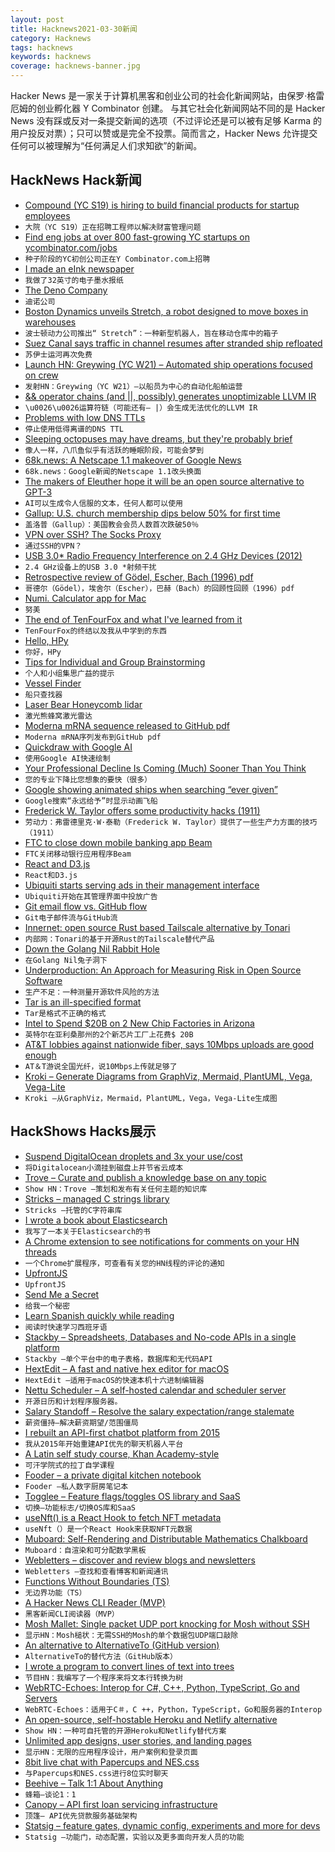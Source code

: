 ```yaml
---
layout: post
title: Hacknews2021-03-30新闻
category: Hacknews
tags: hacknews
keywords: hacknews
coverage: hacknews-banner.jpg
---
```


Hacker News 是一家关于计算机黑客和创业公司的社会化新闻网站，由保罗·格雷厄姆的创业孵化器 Y Combinator 创建。
与其它社会化新闻网站不同的是 Hacker News 没有踩或反对一条提交新闻的选项（不过评论还是可以被有足够 Karma 的用户投反对票）；只可以赞或是完全不投票。简而言之，Hacker News 允许提交任何可以被理解为“任何满足人们求知欲”的新闻。

## HackNews Hack新闻


- [Compound (YC S19) is hiring to build financial products for startup employees](https://withcompound.com/careers)
- `大院（YC S19）正在招聘工程师以解决财富管理问题`
- [Find eng jobs at over 800 fast-growing YC startups on ycombinator.com/jobs](https://ycombinator.com/jobs)
- `种子阶段的YC初创公司正在Y Combinator.com上招聘`
- [I made an eInk newspaper](https://gregraiz.com/i-made-an-eink-newspaper/)
- `我做了32英寸的电子墨水报纸`
- [The Deno Company](https://deno.com/blog/the-deno-company)
- `迪诺公司`
- [Boston Dynamics unveils Stretch, a robot designed to move boxes in warehouses](https://www.theverge.com/2021/3/29/22349978/boston-dynamics-stretch-robot-warehouse-logistics)
- `波士顿动力公司推出“ Stretch”：一种新型机器人，旨在移动仓库中的箱子`
- [Suez Canal says traffic in channel resumes after stranded ship refloated](https://www.reuters.com/article/us-egypt-suezcanal-ship-floated/suez-canal-says-traffic-in-channel-resumes-after-stranded-ship-refloated-idUSKBN2BL1S9)
- `苏伊士运河再次免费`
- [Launch HN: Greywing (YC W21) – Automated ship operations focused on crew](item?id=26621266)
- `发射HN：Greywing（YC W21）–以船员为中心的自动化船舶运营`
- [&& operator chains (and ||, possibly) generates unoptimizable LLVM IR](https://github.com/rust-lang/rust/issues/83623)
- `\u0026\u0026运算符链（可能还有– |）会生成无法优化的LLVM IR`
- [Problems with low DNS TTLs](https://00f.net/2019/11/03/stop-using-low-dns-ttls/)
- `停止使用低得离谱的DNS TTL`
- [Sleeping octopuses may have dreams, but they're probably brief](https://www.npr.org/2021/03/25/980944495/sleeping-octopuses-may-have-dreams-but-theyre-probably-brief)
- `像人一样，八爪鱼似乎有活跃的睡眠阶段，可能会梦到`
- [68k.news: A Netscape 1.1 makeover of Google News](http://68k.news/)
- `68k.news：Google新闻的Netscape 1.1改头换面`
- [The makers of Eleuther hope it will be an open source alternative to GPT-3](https://www.wired.com/story/ai-generate-convincing-text-anyone-use-it/)
- `AI可以生成令人信服的文本，任何人都可以使用`
- [Gallup: U.S. church membership dips below 50% for first time](https://www.axios.com/church-membership-gallup-26cc020b-5405-417a-a786-e10c286a30db.html)
- `盖洛普（Gallup）：美国教会会员人数首次跌破50％`
- [VPN over SSH? The Socks Proxy](https://blog.gwlab.page/vpn-over-ssh-the-socks-proxy-8a8d7bdc7028)
- `通过SSH的VPN？`
- [USB 3.0* Radio Frequency Interference on 2.4 GHz Devices (2012)](https://www.intel.com/content/www/us/en/products/docs/io/universal-serial-bus/usb3-frequency-interference-paper.html)
- `2.4 GHz设备上的USB 3.0 *射频干扰`
- [Retrospective review of Gödel, Escher, Bach (1996) pdf](https://cs.nyu.edu/davise/papers/hofstadter.pdf)
- `哥德尔（Gödel），埃舍尔（Escher），巴赫（Bach）的回顾性回顾（1996）pdf`
- [Numi. Calculator app for Mac](https://numi.app/)
- `努美`
- [The end of TenFourFox and what I've learned from it](http://tenfourfox.blogspot.com/2020/04/the-end-of-tenfourfox-and-what-ive.html)
- `TenFourFox的终结以及我从中学到的东西`
- [Hello, HPy](https://hpyproject.org/blog/posts/2021/03/hello-hpy/)
- `你好，HPy`
- [Tips for Individual and Group Brainstorming](https://runpondr.com/blog/brainstorming)
- `个人和小组集思广益的提示`
- [Vessel Finder](https://www.vesselfinder.com/)
- `船只查找器`
- [Laser Bear Honeycomb lidar](https://waymo.com/lidar/)
- `激光熊蜂窝激光雷达`
- [Moderna mRNA sequence released to GitHub pdf](https://github.com/NAalytics/Assemblies-of-putative-SARS-CoV2-spike-encoding-mRNA-sequences-for-vaccines-BNT-162b2-and-mRNA-1273/blob/main/Assemblies%20of%20putative%20SARS-CoV2-spike-encoding%20mRNA%20sequences%20for%20vaccines%20BNT-162b2%20and%20mRNA-1273.docx.pdf)
- `Moderna mRNA序列发布到GitHub pdf`
- [Quickdraw with Google AI](https://quickdraw.withgoogle.com/)
- `使用Google AI快速绘制`
- [Your Professional Decline Is Coming (Much) Sooner Than You Think](https://www.theatlantic.com/magazine/archive/2019/07/work-peak-professional-decline/590650/)
- `您的专业下降比您想象的要快（很多）`
- [Google showing animated ships when searching “ever given”](https://www.google.com/search?q=ever+given)
- `Google搜索“永远给予”时显示动画飞船`
- [Frederick W. Taylor offers some productivity hacks (1911)](https://www.laphamsquarterly.org/technology/work-force)
- `劳动力：弗雷德里克·W·泰勒（Frederick W. Taylor）提供了一些生产力方面的技巧（1911）`
- [FTC to close down mobile banking app Beam](https://finledger.com/2021/03/29/ftc-to-close-down-mobile-banking-app-beam-pending-district-court-judge-approval/)
- `FTC关闭移动银行应用程序Beam`
- [React and D3.js](https://wattenberger.com/blog/react-and-d3)
- `React和D3.js`
- [Ubiquiti starts serving ads in their management interface](https://twitter.com/superdealloc/status/1376626243865604100)
- `Ubiquiti开始在其管理界面中投放广告`
- [Git email flow vs. GitHub flow](https://blog.brixit.nl/git-email-flow-versus-github-flow/)
- `Git电子邮件流与GitHub流`
- [Innernet: open source Rust based Tailscale alternative by Tonari](https://blog.tonari.no/introducing-innernet)
- `内部网：Tonari的基于开源Rust的Tailscale替代产品`
- [Down the Golang Nil Rabbit Hole](https://blog.urth.org/2021/03/27/down-the-golang-nil-rabbit-hole/)
- `在Golang Nil兔子洞下`
- [Underproduction: An Approach for Measuring Risk in Open Source Software](https://arxiv.org/abs/2103.00352)
- `生产不足：一种测量开源软件风险的方法`
- [Tar is an ill-specified format](https://invisible-island.net/autoconf/portability-tar.html)
- `Tar是格式不正确的格式`
- [Intel to Spend $20B on 2 New Chip Factories in Arizona](https://www.nytimes.com/2021/03/23/technology/intel-arizona-chip-factories.html)
- `英特尔在亚利桑那州的2个新芯片工厂上花费$ 20B`
- [AT&T lobbies against nationwide fiber, says 10Mbps uploads are good enough](https://arstechnica.com/tech-policy/2021/03/att-lobbies-against-nationwide-fiber-says-10mbps-uploads-are-good-enough)
- `AT＆T游说全国光纤，说10Mbps上传就足够了`
- [Kroki – Generate Diagrams from GraphViz, Mermaid, PlantUML, Vega, Vega-Lite](https://kroki.io/)
- `Kroki –从GraphViz，Mermaid，PlantUML，Vega，Vega-Lite生成图`


## HackShows Hacks展示

- [ Suspend DigitalOcean droplets and 3x your use/cost](https://blog.brakecode.com/discs-drive-image-suspend-cloud-service/)
- `将Digitalocean小滴挂到磁盘上并节省云成本`
- [ Trove – Curate and publish a knowledge base on any topic](https://trove.to/)
- `Show HN：Trove –策划和发布有关任何主题的知识库`
- [ Stricks – managed C strings library](https://github.com/alcover/stricks)
- `Stricks –托管的C字符串库`
- [ I wrote a book about Elasticsearch](https://elasticsearchbook.com/)
- `我写了一本关于Elasticsearch的书`
- [ A Chrome extension to see notifications for comments on your HN threads](https://chrome.google.com/webstore/detail/hacker-news-notifications/bbkfblhdgiddlkfkipjdhhfoephonoba?hl=en&authuser=0)
- `一个Chrome扩展程序，可查看有关您的HN线程的评论的通知`
- [ UpfrontJS](https://upfrontjs.com/)
- `UpfrontJS`
- [ Send Me a Secret](https://github.com/ostrowr/send-me-a-secret)
- `给我一个秘密`
- [ Learn Spanish quickly while reading](https://donquixote.fun)
- `阅读时快速学习西班牙语`
- [ Stackby – Spreadsheets, Databases and No-code APIs in a single platform](https://stackby.com/)
- `Stackby –单个平台中的电子表格，数据库和无代码API`
- [ HextEdit – A fast and native hex editor for macOS](https://hextedit.app)
- `HextEdit –适用于macOS的快速本机十六进制编辑器`
- [ Nettu Scheduler – A self-hosted calendar and scheduler server](https://github.com/fmeringdal/nettu-scheduler)
- `开源日历和计划程序服务器。`
- [ Salary Standoff – Resolve the salary expectation/range stalemate](https://salary-standoff.com/)
- `薪资僵持–解决薪资期望/范围僵局`
- [ I rebuilt an API-first chatbot platform from 2015](https://www.api.chat/)
- `我从2015年开始重建API优先的聊天机器人平台`
- [ A Latin self study course, Khan Academy-style](https://selfstudyclassics.com/)
- `可汗学院式的拉丁自学课程`
- [ Fooder – a private digital kitchen notebook](https://usefooder.com)
- `Fooder –私人数字厨房笔记本`
- [ Togglee – Feature flags/toggles OS library and SaaS](http://www.togglee.com)
- `切换–功能标志/切换OS库和SaaS`
- [ useNft() is a React Hook to fetch NFT metadata](https://use-nft.spectre.xyz/)
- `useNft（）是一个React Hook来获取NFT元数据`
- [ Muboard: Self-Rendering and Distributable Mathematics Chalkboard](https://github.com/susam/muboard)
- `Muboard：自渲染和可分配数学黑板`
- [ Webletters – discover and review blogs and newsletters](https://webletters.app/)
- `Webletters –查找和查看博客和新闻通讯`
- [ Functions Without Boundaries (TS)](https://github.com/akash-joshi/functions-over-websockets)
- `无边界功能（TS）`
- [ A Hacker News CLI Reader (MVP)](https://github.com/zaataylor/rich-hn)
- `黑客新闻CLI阅读器（MVP）`
- [ Mosh Mallet: Single packet UDP port knocking for Mosh without SSH](https://gitlab.com/Zinnia_Zirconium/mosh-mallet)
- `显示HN：Mosh槌状：无需SSH的Mosh的单个数据包UDP端口敲除`
- [ An alternative to AlternativeTo (GitHub version)](https://github.com/brentadamson/alternativeto)
- `AlternativeTo的替代方法（GitHub版本）`
- [ I wrote a program to convert lines of text into trees](https://github.com/birchb1024/frangipanni)
- `节目HN：我编写了一个程序来将文本行转换为树`
- [ WebRTC-Echoes: Interop for C#, C++, Python, TypeScript, Go and Servers](https://github.com/sipsorcery/webrtc-echoes)
- `WebRTC-Echoes：适用于C＃，C ++，Python，TypeScript，Go和服务器的Interop`
- [ An open-source, self-hostable Heroku and Netlify alternative](https://coollabs.io/coolify)
- `Show HN：一种可自托管的开源Heroku和Netlify替代方案`
- [ Unlimited app designs, user stories, and landing pages](https://www.launchdisco.com/)
- `显示HN：无限的应用程序设计，用户案例和登录页面`
- [ 8bit live chat with Papercups and NES.css](https://papercups-io.github.io/chat-builder/nes/)
- `与Papercups和NES.css进行8位实时聊天`
- [ Beehive – Talk 1:1 About Anything](https://www.askbeehive.com/)
- `蜂箱–谈论1：1`
- [ Canopy – API first loan servicing infrastructure](https://canopyservicing.com/)
- `顶篷– API优先贷款服务基础架构`
- [ Statsig – feature gates, dynamic config, experiments and more for devs](https://statsig.com)
- `Statsig –功能门，动态配置，实验以及更多面向开发人员的功能`

